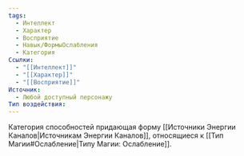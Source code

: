 ```yaml
---
tags:
  - Интеллект
  - Характер
  - Восприятие
  - Навык/ФормыОслабления
  - Категория
Ссылки:
  - "[[Интеллект]]"
  - "[[Характер]]"
  - "[[Восприятие]]"
Источник:
  - Любой доступный персонажу
Тип воздействия:
---
```

Категория способностей придающая форму [[Источники Энергии Каналов|Источникам Энергии Каналов]], относящиеся к [[Тип Магии#Ослабление|Типу Магии: Ослабление]].